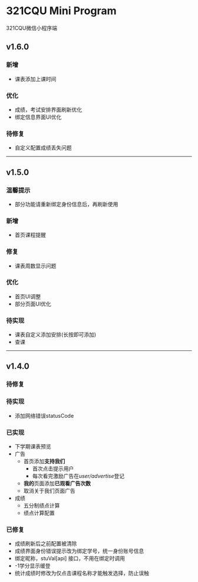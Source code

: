 # 321CQU Mini Program

321CQU微信小程序端



## v1.6.0

### 新增
- 课表添加上课时间

### 优化
- 成绩，考试安排界面刷新优化
- 绑定信息界面UI优化

### 待修复
- 自定义配置成绩丢失问题



---

## v1.5.0

### 温馨提示
- 部分功能请重新绑定身份信息后，再刷新使用
### 新增
- 首页课程提醒
### 修复
- 课表周数显示问题
### 优化
- 首页UI调整
- 部分页面UI优化
### 待实现
- 课表自定义添加安排(长按即可添加)
- 查课

---

## v1.4.0

### 待修复

### 待实现

- 添加网络错误statusCode


### 已实现

- 下学期课表预览
- 广告
  - 首页添加**支持我们**
    - 首次点击提示用户
    - 每次看完激励广告在*user/advertise*登记
  - **我的**页面添加**已观看广告次数**
  - 取消关于我们页面广告
- 成绩
  - 五分制绩点计算
  - 绩点计算配置
### 已修复
- 成绩刷新后之前配置被清除
- 成绩界面身份错误提示改为绑定学号，统一身份账号信息
- 绑定昵称，stuVal[api] 接口，不用在绑定时调用
- -1学分显示缓登
- 统计成绩时修改为仅点击课程名称才能触发选择，防止误触
